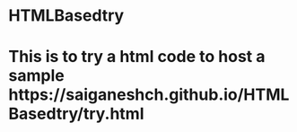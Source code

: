 # HTMLBasedtry
<html>
  <h1>
  This is to try a html code to host a sample
    <a>https://saiganeshch.github.io/HTMLBasedtry/try.html</a>
  </h1> 
</html>

